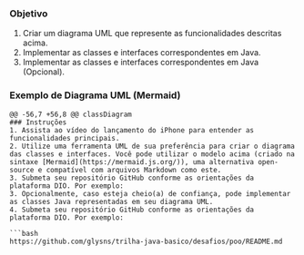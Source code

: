 ### Objetivo
1. Criar um diagrama UML que represente as funcionalidades descritas acima.
2. Implementar as classes e interfaces correspondentes em Java.
2. Implementar as classes e interfaces correspondentes em Java (Opcional).

### Exemplo de Diagrama UML (Mermaid)
```mermaid
@@ -56,7 +56,8 @@ classDiagram
### Instruções
1. Assista ao vídeo do lançamento do iPhone para entender as funcionalidades principais.
2. Utilize uma ferramenta UML de sua preferência para criar o diagrama das classes e interfaces. Você pode utilizar o modelo acima (criado na sintaxe [Mermaid](https://mermaid.js.org/)), uma alternativa open-source e compatível com arquivos Markdown como este.
3. Submeta seu repositório GitHub conforme as orientações da plataforma DIO. Por exemplo:
3. Opcionalmente, caso esteja cheio(a) de confiança, pode implementar as classes Java representadas em seu diagrama UML.
4. Submeta seu repositório GitHub conforme as orientações da plataforma DIO. Por exemplo:

```bash
https://github.com/glysns/trilha-java-basico/desafios/poo/README.md